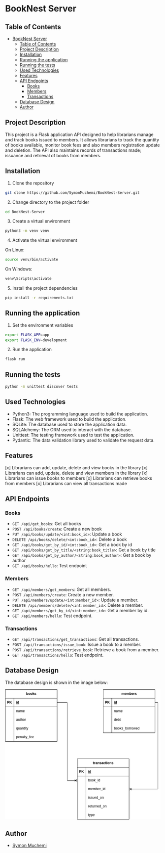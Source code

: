 # BookNest Server

## Table of Contents

- [BookNest Server](#booknest-server)
  - [Table of Contents](#table-of-contents)
  - [Project Description](#project-description)
  - [Installation](#installation)
  - [Running the application](#running-the-application)
  - [Running the tests](#running-the-tests)
  - [Used Technologies](#used-technologies)
  - [Features](#features)
  - [API Endpoints](#api-endpoints)
    - [Books](#books)
    - [Members](#members)
    - [Transactions](#transactions)
  - [Database Design](#database-design)
  - [Author](#author)

## Project Description

This project is a Flask application API designed to help librarians manage and track books issued to members. It allows librarians to track the quantity of books available, monitor book fees and also members registration update and deletion. The API also maintains records of transactions made; issuance and retrieval of books from members.

## Installation

1. Clone the repository

```bash
git clone https://github.com/SymonMuchemi/BookNest-Server.git
```

2. Change directory to the project folder

```bash
cd BookNest-Server
```

3. Create a virtual environment

```bash
python3 -m venv venv
```

4. Activate the virtual environment

On Linux:

```bash
source venv/bin/activate
```

On Windows:

```bash
venv\Scripts\activate
```

5. Install the project dependencies

```bash
pip install -r requirements.txt
```

## Running the application

1. Set the environment variables

```bash
export FLASK_APP=app
export FLASK_ENV=development
```

2. Run the application

```bash
flask run
```

## Running the tests

```bash
python -m unittest discover tests
```

## Used Technologies

- Python3: The programming language used to build the application.
- Flask: The web framework used to build the application.
- SQLite: The database used to store the application data.
- SQLAlchemy: The ORM used to interact with the database.
- Unittest: The testing framework used to test the application.
- Pydantic: The data validation library used to validate the request data.

## Features

[x] Librarians can add, update, delete and view books in the library
[x] Librarians can add, update, delete and view members in the library
[x] Librarians can issue books to members
[x] Librarians can retrieve books from members
[x] Librarians can view all transactions made

## API Endpoints

### Books

- `GET /api/get_books`: Get all books
- `POST /api/books/create`: Create a new book
- `PUT /api/books/update/<int:book_id>`: Update a book
- `DELETE /api/books/delete/<int:book_id>`: Delete a book
- `GET /api/books/get_by_id/<int:book_id>`: Get a book by id
- `GET /api/books/get_by_title/<string:book_title>`: Get a book by title
- `GET /api/books/get_by_author/<string:book_author>`: Get a book by author
- `GET /api/books/hello`: Test endpoint

### Members

- `GET /api/members/get_members`: Get all members.
- `POST /api/members/create`: Create a new member.
- `PUT /api/members/update/<int:member_id>`: Update a member.
- `DELETE /api/members/delete/<int:member_id>`: Delete a member.
- `GET /api/members/get_by_id/<int:member_id>`: Get a member by id.
- `GET /api/members/hello`: Test endpoint.

### Transactions

- `GET /api/transactions/get_transactions`: Get all transactions.
- `POST /api/transactions/issue_book`: Issue a book to a member.
- `POST /api/transactions/retrieve_book`: Retrieve a book from a member.
- `GET /api/transactions/hello`: Test endpoint.

## Database Design

The database design is shown in the image below:

![Database design](./db-design.png)

## Author

- [Symon Muchemi](https://github.com/symonmuchemi)
